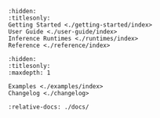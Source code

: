```{toctree}
:hidden:
:titlesonly:
Getting Started <./getting-started/index>
User Guide <./user-guide/index>
Inference Runtimes <./runtimes/index>
Reference <./reference/index>
```

```{toctree}
:hidden:
:titlesonly:
:maxdepth: 1

Examples <./examples/index>
Changelog <./changelog>
```

```{include} ../README.md
:relative-docs: ./docs/
```
